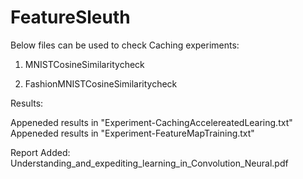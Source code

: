 # FeatureSleuth

Below files can be used to check Caching experiments:

1. MNISTCosineSimilaritycheck

2. FashionMNISTCosineSimilaritycheck

Results:

Appeneded results in "Experiment-CachingAccelereatedLearing.txt" 
Appeneded results in "Experiment-FeatureMapTraining.txt" 


Report Added:
Understanding_and_expediting_learning_in_Convolution_Neural.pdf
